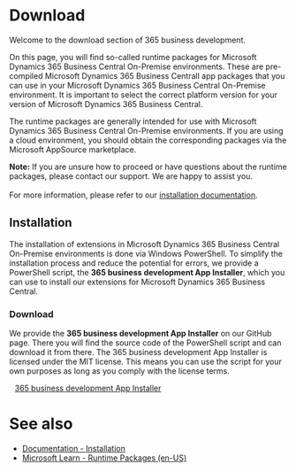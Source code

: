 # Download

Welcome to the download section of 365 business development.

On this page, you will find so-called runtime packages for Microsoft Dynamics 365 Business Central On-Premise environments. These are pre-compiled Microsoft Dynamics 365 Business Centrall app packages that you can use in your Microsoft Dynamics 365 Business Central On-Premise environment.
It is important to select the correct platform version for your version of Microsoft Dynamics 365 Business Central.

The runtime packages are generally intended for use with Microsoft Dynamics 365 Business Central On-Premise environments. If you are using a cloud environment, you should obtain the corresponding packages via the Microsoft AppSource marketplace.

<div class="alert alert-info">
    <i class="fa-duotone fa-thin fa-lightbulb fa-lg" style="--fa-secondary-color: #00b7c3; --fa-primary-color: #111111;"></i> <strong>Note:</strong> If you are unsure how to proceed or have questions about the runtime packages, please contact our support. We are happy to assist you.<br>
    <br>
    For more information, please refer to our <a href="https://docs.365businessdev.com/de-de/installation/introduction.html" target="_blank">installation documentation</a>.
</div>

## Installation 

The installation of extensions in Microsoft Dynamics 365 Business Central On-Premise environments is done via Windows PowerShell. To simplify the installation process and reduce the potential for errors, we provide a PowerShell script, the **365 business development App Installer**, which you can use to install our extensions for Microsoft Dynamics 365 Business Central.

### Download

We provide the **365 business development App Installer** on our GitHub page. There you will find the source code of the PowerShell script and can download it from there. The 365 business development App Installer is licensed under the MIT license. This means you can use the script for your own purposes as long as you comply with the license terms.

<span style="padding-left: 10px;"><a href="https://365businessdev.github.io/downloads/assets/Install-Apps.ps1" target="_blank">365 business development App Installer</a></span>

# See also

 - [Documentation - Installation](https://docs.365businessdev.com/de-de/installation/introduction.html)
 - [Microsoft Learn - Runtime Packages (en-US)](https://learn.microsoft.com/en-us/dynamics365/business-central/dev-itpro/developer/devenv-creating-runtime-packages)